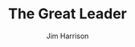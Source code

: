 --- 
title: The Great Leader
layout: default 
author: Jim Harrison  
categories: book 
link: http://www.amazon.com/Great-Leader-Faux-Mystery/dp/0802145981/ref=sr_1_1?s=books&ie=UTF8&qid=1378935383&sr=1-1&keywords=the+great+leader
image: http://ecx.images-amazon.com/images/I/51Weu-r-k%2BL._SL160_PIsitb-sticker-arrow-dp,TopRight,12,-18_SH30_OU01_AA160_.jpg
---